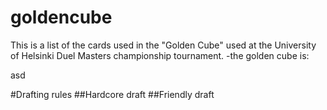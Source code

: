 # goldencube
This is a list of the cards used in the "Golden Cube" used at the University of Helsinki Duel Masters championship tournament.
-the golden cube is:

asd


#Drafting rules
##Hardcore draft
##Friendly draft

